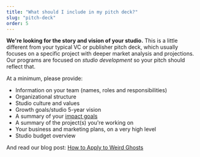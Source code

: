 ```yaml
---
title: "What should I include in my pitch deck?"
slug: "pitch-deck"
order: 5
---
```


**We're looking for the story and vision of your studio.** This is a little different from your typical VC or publisher pitch deck, which usually focuses on a specific project with deeper market analysis and projections. Our programs are focused on _studio development_ so your pitch should reflect that.

At a minimum, please provide:

- Information on your team (names, roles and responsibilities)
- Organizational structure
- Studio culture and values
- Growth goals/studio 5-year vision
- A summary of your [impact goals](/blog/a-brief-intro-to-making-your-indie-game-studio-impactful/)
- A summary of the project(s) you're working on
- Your business and marketing plans, on a very high level
- Studio budget overview

And read our blog post: [How to Apply to Weird Ghosts](https://weirdghosts.ca/blog/how-to-apply-to-weird-ghosts/)
